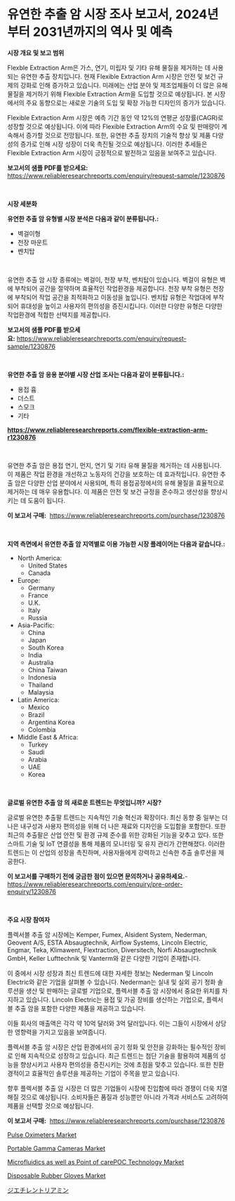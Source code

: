 <p><h1>유연한 추출 암 시장 조사 보고서, 2024년부터 2031년까지의 역사 및 예측</h1></p><p><strong>시장 개요 및 보고 범위</strong></p>
<p><p>Flexble Extraction Arm은 가스, 연기, 미립자 및 기타 유해 물질을 제거하는 데 사용되는 유연한 추출 장치입니다. 현재 Flexible Extraction Arm 시장은 안전 및 보건 규제의 강화로 인해 증가하고 있습니다. 미래에는 산업 분야 및 제조업체들이 더 많은 유해 물질을 제거하기 위해 Flexible Extraction Arm을 도입할 것으로 예상됩니다. 본 시장에서의 주요 동향으로는 새로운 기술의 도입 및 확장 가능한 디자인의 증가가 있습니다.</p><p>Flexible Extraction Arm 시장은 예측 기간 동안 약 12%의 연평균 성장률(CAGR)로 성장할 것으로 예상됩니다. 이에 따라 Flexible Extraction Arm의 수요 및 판매량이 계속해서 증가할 것으로 전망됩니다. 또한, 유연한 추출 장치의 기술적 향상 및 제품 다양성의 증가로 인해 시장 성장이 더욱 촉진될 것으로 예상됩니다. 이러한 추세들은 Flexible Extraction Arm 시장이 긍정적으로 발전하고 있음을 보여주고 있습니다.</p></p>
<p><strong>보고서의 샘플 PDF를 받으세요:</strong> <a href="https://www.reliableresearchreports.com/enquiry/request-sample/1230876">https://www.reliableresearchreports.com/enquiry/request-sample/1230876</a></p>
<p>&nbsp;</p>
<p><strong>시장 세분화</strong></p>
<p><strong>유연한 추출 암 유형별 시장 분석은 다음과 같이 분류됩니다.:</strong></p>
<p><ul><li>벽걸이형</li><li>천장 마운트</li><li>벤치탑</li></ul></p>
<p>&nbsp;</p>
<p><p>유연한 추출 암 시장 종류에는 벽걸이, 천장 부착, 벤치탑이 있습니다. 벽걸이 유형은 벽에 부착되어 공간을 절약하며 효율적인 작업환경을 제공합니다. 천장 부착 유형은 천장에 부착되어 작업 공간을 최적화하고 이동성을 높입니다. 벤치탑 유형은 작업대에 부착되어 휴대성을 높이고 사용자의 편의성을 증진시킵니다. 이러한 다양한 유형은 다양한 작업환경에 적합한 선택지를 제공합니다.</p></p>
<p><strong>보고서의 샘플 PDF를 받으세요:</strong>&nbsp;<a href="https://www.reliableresearchreports.com/enquiry/request-sample/1230876">https://www.reliableresearchreports.com/enquiry/request-sample/1230876</a></p>
<p>&nbsp;</p>
<p><strong> 유연한 추출 암 응용 분야별 시장 산업 조사는 다음과 같이 분류됩니다.:</strong></p>
<p><ul><li>용접 흄</li><li>더스트</li><li>스모크</li><li>기타</li></ul></p>
<p><strong><a href="https://www.reliableresearchreports.com/flexible-extraction-arm-r1230876">https://www.reliableresearchreports.com/flexible-extraction-arm-r1230876</a></strong></p>
<p>&nbsp;</p>
<p><p>유연한 추출 암은 용접 연기, 먼지, 연기 및 기타 유해 물질을 제거하는 데 사용됩니다. 이 제품은 작업 환경을 개선하고 노동자의 건강을 보호하는 데 효과적입니다. 유연한 추출 암은 다양한 산업 분야에서 사용되며, 특히 용접공정에서의 유해 물질을 효율적으로 제거하는 데 매우 유용합니다. 이 제품은 안전 및 보건 규정을 준수하고 생산성을 향상시키는 데 도움이 됩니다.</p></p>
<p><strong>이 보고서 구매:</strong>&nbsp; <a href="https://www.reliableresearchreports.com/purchase/1230876">https://www.reliableresearchreports.com/purchase/1230876</a></p>
<p>&nbsp;</p>
<p><strong>지역 측면에서 유연한 추출 암 지역별로 이용 가능한 시장 플레이어는 다음과 같습니다.:</strong></p>
<p><ul>
    <li>
        North America:
        <ul>
            <li>United States</li>
            <li>Canada</li>
        </ul>
    </li>
    <li>
        Europe:
        <ul>
            <li>Germany</li>
            <li>France</li>
            <li>U.K.</li>
            <li>Italy</li>
            <li>Russia</li>
        </ul>
    </li>
    <li>
        Asia-Pacific:
        <ul>
            <li>China</li>
            <li>Japan</li>
            <li>South Korea</li>
            <li>India</li>
            <li>Australia</li>
            <li>China Taiwan</li>
            <li>Indonesia</li>
            <li>Thailand</li>
            <li>Malaysia</li>
        </ul>
    </li>
    <li>
        Latin America:
        <ul>
            <li>Mexico</li>
            <li>Brazil</li>
            <li>Argentina Korea</li>
            <li>Colombia</li>
        </ul>
    </li>
    <li>
        Middle East & Africa:
        <ul>
            <li>Turkey</li>
            <li>Saudi</li>
            <li>Arabia</li>
            <li>UAE</li>
            <li>Korea</li>
        </ul>
    </li>
    </ul></p>
<p>&nbsp;</p>
<p><strong>글로벌 유연한 추출 암 의 새로운 트렌드는 무엇입니까? 시장?</strong></p>
<p><p>글로벌 유연한 추출팔 트렌드는 지속적인 기술 혁신과 확장이다. 최신 동향 중 일부는 더 나은 내구성과 사용자 편의성을 위해 더 나은 재료와 디자인을 도입함을 포함한다. 또한 최근의 추출팔은 산업 안전 및 환경 규제 준수를 위한 강화된 기능을 갖추고 있다. 또한 스마트 기술 및 IoT 연결성을 통해 제품의 모니터링 및 유지 관리가 간편해졌다. 이러한 트렌드는 이 산업의 성장을 촉진하며, 사용자들에게 강력하고 신속한 추출 솔루션을 제공한다.</p></p>
<p><strong>이 보고서를 구매하기 전에 궁금한 점이 있으면 문의하거나 공유하세요.</strong>- <a href="https://www.reliableresearchreports.com/enquiry/pre-order-enquiry/1230876">https://www.reliableresearchreports.com/enquiry/pre-order-enquiry/1230876</a></p>
<p>&nbsp;</p>
<p><strong>주요 시장 참여자</strong></p>
<p><p>플렉서블 추출 암 시장에는 Kemper, Fumex, Alsident System, Nederman, Geovent A/S, ESTA Absaugtechnik, Airflow Systems, Lincoln Electric, Engmar, Teka, Klimawent, Flextraction, Diversitech, Norfi Absaugtechnik GmbH, Keller Lufttechnik 및 Vanterm와 같은 다양한 기업이 존재합니다.</p><p>이 중에서 시장 성장과 최신 트렌드에 대한 자세한 정보는 Nederman 및 Lincoln Electric와 같은 기업을 살펴볼 수 있습니다. Nederman는 실내 및 실외 공기 정화 솔루션을 생산 및 판매하는 글로벌 기업으로, 플렉서블 추출 암 시장에서 중요한 위치를 차지하고 있습니다. Lincoln Electric는 용접 및 가공 장비를 생산하는 기업으로, 플렉서블 추출 암을 포함한 다양한 제품을 제공하고 있습니다.</p><p>이들 회사의 매출액은 각각 약 10억 달러와 3억 달러입니다. 이는 그들이 시장에서 상당한 영향력을 가지고 있음을 보여줍니다.</p><p>플렉서블 추출 암 시장은 산업 환경에서의 공기 정화 및 안전을 강화하는 필수적인 장비로 인해 지속적으로 성장하고 있습니다. 최근 트렌드는 첨단 기술을 활용하여 제품의 성능을 향상시키고 사용자 편의성을 증진시키는 것에 초점을 맞추고 있습니다. 또한 친환경적이고 효율적인 솔루션을 제공하는 기업이 주목을 받고 있습니다.</p><p>향후 플렉서블 추출 암 시장은 더 많은 기업들이 시장에 진입함에 따라 경쟁이 더욱 치열해질 것으로 예상됩니다. 소비자들은 품질과 성능뿐만 아니라 가격과 서비스도 고려하여 제품을 선택할 것으로 예상됩니다.</p></p>
<p><strong>이 보고서 구매:</strong>&nbsp;&nbsp;<a href="https://www.reliableresearchreports.com/purchase/1230876">https://www.reliableresearchreports.com/purchase/1230876</a></p>
<p><p><a href="https://github.com/angelajermaine/Market-Research-Report-List-2/blob/main/pulse-oximeters-market.md">Pulse Oximeters Market</a></p><p><a href="https://www.linkedin.com/pulse/portable-gamma-cameras-market-insights-cagr-trends-growth-kcagc?trackingId=WlsOk%2Bdvndb1sS%2BJVmrZ3w%3D%3D">Portable Gamma Cameras Market</a></p><p><a href="https://www.linkedin.com/pulse/decoding-microfluidics-well-point-carepoc-technology-market-ndjbc?trackingId=XNYZqc3U3ivqhMv%2Ba6aV4Q%3D%3D">Microfluidics as well as Point of carePOC Technology Market</a></p><p><a href="https://issuu.com/reportprime-2/docs/disposable-rubber-gloves-market-size-2030.pptx">Disposable Rubber Gloves Market</a></p><p><a href="https://github.com/schmahlson/Market-Research-Report-List-1/blob/main/361697725970.md">ジエチレントリアミン</a></p></p>